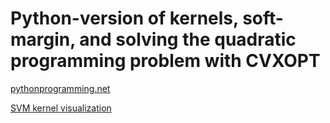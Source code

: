 # Python-version of kernels, soft-margin, and solving the quadratic programming problem with CVXOPT

[pythonprogramming.net](https://pythonprogramming.net/soft-margin-kernel-cvxopt-svm-machine-learning-tutorial/?completed=/soft-margin-svm-machine-learning-tutorial/)

[SVM kernel visualization](https://www.youtube.com/watch?v=OdlNM96sHio&ab_channel=udiprod)
